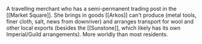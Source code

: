 A travelling merchant who has a semi-permanent trading post in the [[Market Square]]. She brings in goods [[Arkos]] can't produce (metal tools, finer cloth, salt, news from downriver) and arranges transport for wool and other local exports (besides the [[Sunstone]], which likely has its own Imperial/Guild arrangements). More worldly than most residents.